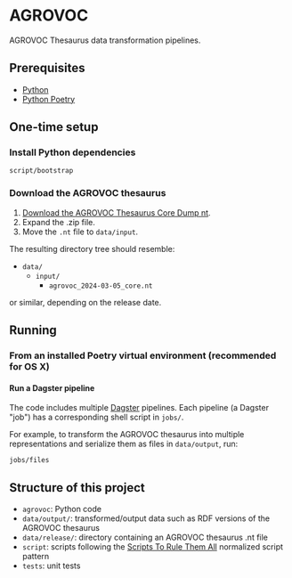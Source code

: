 # AGROVOC

AGROVOC Thesaurus data transformation pipelines.

## Prerequisites

* [Python](https://www.python.org/)
* [Python Poetry](https://python-poetry.org/)

## One-time setup

### Install Python dependencies

    script/bootstrap

### Download the AGROVOC thesaurus

1. [Download the AGROVOC Thesaurus Core Dump nt](https://data.apps.fao.org/catalog/organization/agrovoc).
2. Expand the .zip file.
3. Move the `.nt` file to `data/input`.

The resulting directory tree should resemble:

* `data/`
  * `input/`
    * `agrovoc_2024-03-05_core.nt`

or similar, depending on the release date.

## Running

### From an installed Poetry virtual environment (recommended for OS X)

#### Run a Dagster pipeline

The code includes multiple [Dagster](https://dagster.io/) pipelines. Each pipeline (a Dagster "job") has a corresponding shell script in `jobs/`.

For example, to transform the AGROVOC thesaurus into multiple representations and serialize them as files in `data/output`, run:

    jobs/files

## Structure of this project

* `agrovoc`: Python code
* `data/output/`: transformed/output data such as RDF versions of the AGROVOC thesaurus
* `data/release/`: directory containing an AGROVOC thesaurus .nt file
* `script`: scripts following the [Scripts To Rule Them All](https://github.com/github/scripts-to-rule-them-all) normalized script pattern
* `tests`: unit tests

